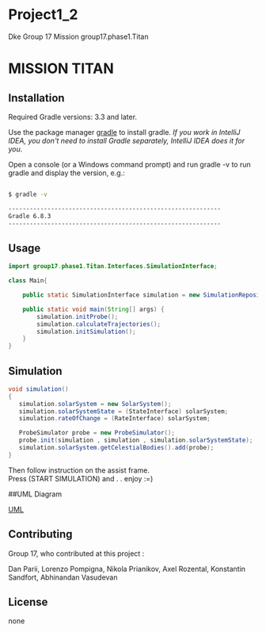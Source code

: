 # Project1_2
Dke Group 17 Mission group17.phase1.Titan
# MISSION TITAN


## Installation
Required Gradle versions: 3.3 and later.

Use the package manager [gradle](https://gradle.org/install/) to install gradle.
*_If you work in IntelliJ IDEA, you don't need to install Gradle separately, IntelliJ IDEA does it for you_*.

Open a console (or a Windows command prompt) and run gradle -v to run gradle and display the version, e.g.:

```bash

$ gradle -v

------------------------------------------------------------
Gradle 6.8.3
------------------------------------------------------------
```



## Usage

```java
import group17.phase1.Titan.Interfaces.SimulationInterface;

class Main{

    public static SimulationInterface simulation = new SimulationRepository();

    public static void main(String[] args) {
        simulation.initProbe();
        simulation.calculateTrajectories();
        simulation.initSimulation();
    }
}


```

## Simulation
 ```java
void simulation()
{
    simulation.solarSystem = new SolarSystem();
    simulation.solarSystemState = (StateInterface) solarSystem;
    simulation.rateOfChange = (RateInterface) solarSystem;

    ProbeSimulator probe = new ProbeSimulator();
    probe.init(simulation , simulation , simulation.solarSystemState);
    simulation.solarSystem.getCelestialBodies().add(probe);
}

```
Then follow instruction on the assist frame.    
Press (START SIMULATION) and . . enjoy :=)

##UML Diagram

[UML](src/main/java/group17/phase1/Titan/diagram.png)




## Contributing
Group 17,
who contributed at this project :


Dan Parii, Lorenzo Pompigna, Nikola Prianikov, Axel Rozental, Konstantin Sandfort, Abhinandan Vasudevan

## License
none